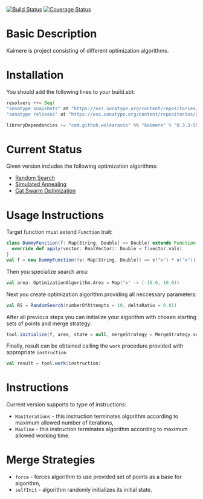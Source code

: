 [![Build Status](https://travis-ci.org/wol4aravio/Kaimere.svg?branch=master&pony=1)](https://travis-ci.org/wol4aravio/Kaimere.svg?branch=master)
[![Coverage Status](https://coveralls.io/repos/github/wol4aravio/Kaimere/badge.svg?branch=master&pony=1)](https://coveralls.io/github/wol4aravio/Kaimere?branch=master&service=github)

# Basic Description
Kaimere is project consisting of different optimization algorithms.

# Installation

You should add the following lines to your build.sbt:

```scala
resolvers ++= Seq(
"sonatype snapshots" at "https://oss.sonatype.org/content/repositories/snapshots",
"sonatype releases" at "https://oss.sonatype.org/content/repositories/releases")

libraryDependencies += "com.github.wol4aravio" %% "kaimere" % "0.3.3-SNAPSHOT"
```
# Current Status
Given version includes the following optimization algorithms:
* [Random Search](https://en.wikipedia.org/wiki/Random_search)
* [Simulated Annealing](https://en.wikipedia.org/wiki/Simulated_annealing)
* [Cat Swarm Optimization](https://www.researchgate.net/publication/221419703_Cat_Swarm_Optimization)

# Usage Instructions
Target function must extend `Function` trait:
```scala
class DummyFunction(f: Map[String, Double] => Double) extends Function {
  override def apply(vector: RealVector): Double = f(vector.vals)
}
val f = new DummyFunction((v: Map[String, Double]) => v("x") * v("x"))
```

Then you specialize search area:
```scala
val area: OptimizationAlgorithm.Area = Map("x" -> (-10.0, 10.0))
```

Next you create optimization algorithm providing all neccessary parameters:
```scala
val RS = RandomSearch(numberOfAttempts = 10, deltaRatio = 0.01)
```

After all previous steps you can initialize your algorithm with chosen starting sets of points and merge strategy:
```scala
tool.initialize(f, area, state = null, mergeStrategy = MergeStrategy.selfInit)
```

Finally, result can be obtained calling the `work` procedure provided with appropriate `instruction`
```scala
val result = tool.work(instruction)
```

# Instructions
Current version supports to type of instructions:
* `MaxIterations` - this instruction terminates algorithm according to maximum allowed number of iterations,
* `MaxTime` - this instruction terminates algorithm according to maximum allowed working time. 

# Merge Strategies
* `force` - forces algorithm to use provided set of points as a base for algorithm,
* `selfInit` - algorithm randomly initializes its initial state.

